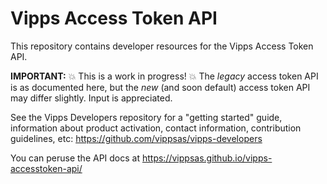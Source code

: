 # Vipps Access Token API

This repository contains developer resources for the Vipps Access Token API.

**IMPORTANT:** 💥 This is a work in progress! 💥 The _legacy_ access token API is as documented here, but the _new_ (and soon default) access token API may differ slightly. Input is appreciated.

See the Vipps Developers repository for
a "getting started" guide,
information about product activation,
contact information,
contribution guidelines,
etc:
https://github.com/vippsas/vipps-developers  

You can peruse the API docs at https://vippsas.github.io/vipps-accesstoken-api/
